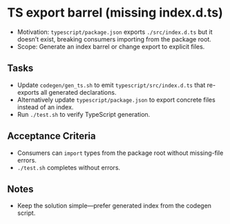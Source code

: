 # TS export barrel (missing index.d.ts)

- Motivation: `typescript/package.json` exports `./src/index.d.ts` but it doesn’t exist, breaking consumers importing from the package root.
- Scope: Generate an index barrel or change export to explicit files.

## Tasks
- Update `codegen/gen_ts.sh` to emit `typescript/src/index.d.ts` that re-exports all generated declarations.
- Alternatively update `typescript/package.json` to export concrete files instead of an index.
- Run `./test.sh` to verify TypeScript generation.

## Acceptance Criteria
- Consumers can `import` types from the package root without missing-file errors.
- `./test.sh` completes without errors.

## Notes
- Keep the solution simple—prefer generated index from the codegen script.


